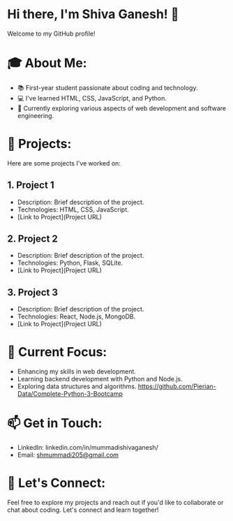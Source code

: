 # Hi there, I'm Shiva Ganesh! 👋

Welcome to my GitHub profile!

# 🎓 About Me:
- 📚 First-year student passionate about coding and technology.
- 💻 I've learned HTML, CSS, JavaScript, and Python.
- 🌱 Currently exploring various aspects of web development and software engineering.

# 🚀 Projects:
Here are some projects I've worked on:

## 1. Project 1
   - Description: Brief description of the project.
   - Technologies: HTML, CSS, JavaScript.
   - [Link to Project](Project URL)

## 2. Project 2
   - Description: Brief description of the project.
   - Technologies: Python, Flask, SQLite.
   - [Link to Project](Project URL)

## 3. Project 3
   - Description: Brief description of the project.
   - Technologies: React, Node.js, MongoDB.
   - [Link to Project](Project URL)

# 🔭 Current Focus:
- Enhancing my skills in web development.
- Learning backend development with Python and Node.js.
- Exploring data structures and algorithms.
https://github.com/Pierian-Data/Complete-Python-3-Bootcamp

# 📫 Get in Touch:
- LinkedIn: linkedin.com/in/mummadishivaganesh/
- Email: shmummadi205@gmail.com 

# 🌟 Let's Connect:
Feel free to explore my projects and reach out if you'd like to collaborate or chat about coding. Let's connect and learn together!  
<!---
shivaganesh-star/shivaganesh-star is a ✨ special ✨ repository because its `README.md` (this file) appears on your GitHub profile.
You can click the Preview link to take a look at your changes.
--->
